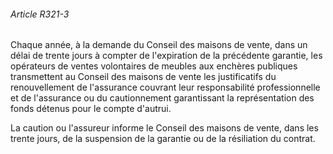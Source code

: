 ###### Article R321-3

Chaque année, à la demande du Conseil des maisons de vente, dans un délai de trente jours à compter de l'expiration de la précédente garantie, les opérateurs de ventes volontaires de meubles aux enchères publiques transmettent au Conseil des maisons de vente les justificatifs du renouvellement de l'assurance couvrant leur responsabilité professionnelle et de l'assurance ou du cautionnement garantissant la représentation des fonds détenus pour le compte d'autrui.

La caution ou l'assureur informe le Conseil des maisons de vente, dans les trente jours, de la suspension de la garantie ou de la résiliation du contrat.

